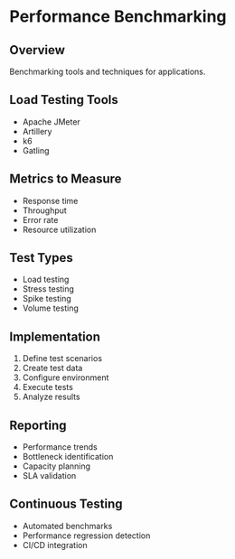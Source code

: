 # Performance Benchmarking

## Overview
Benchmarking tools and techniques for applications.

## Load Testing Tools
- Apache JMeter
- Artillery
- k6
- Gatling

## Metrics to Measure
- Response time
- Throughput
- Error rate
- Resource utilization

## Test Types
- Load testing
- Stress testing
- Spike testing
- Volume testing

## Implementation
1. Define test scenarios
2. Create test data
3. Configure environment
4. Execute tests
5. Analyze results

## Reporting
- Performance trends
- Bottleneck identification
- Capacity planning
- SLA validation

## Continuous Testing
- Automated benchmarks
- Performance regression detection
- CI/CD integration
